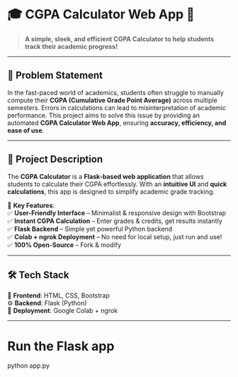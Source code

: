 # 🎓 CGPA Calculator Web App 🚀  
> **A simple, sleek, and efficient CGPA Calculator to help students track their academic progress!**  

---

## 📝 Problem Statement  
In the fast-paced world of academics, students often struggle to manually compute their **CGPA (Cumulative Grade Point Average)** across multiple semesters. Errors in calculations can lead to misinterpretation of academic performance. This project aims to solve this issue by providing an automated **CGPA Calculator Web App**, ensuring **accuracy, efficiency, and ease of use**.

---

## 📌 Project Description  
The **CGPA Calculator** is a **Flask-based web application** that allows students to calculate their CGPA effortlessly. With an **intuitive UI** and **quick calculations**, this app is designed to simplify academic grade tracking.  

🎯 **Key Features**:  
✅ **User-Friendly Interface** – Minimalist & responsive design with Bootstrap  
✅ **Instant CGPA Calculation** – Enter grades & credits, get results instantly  
✅ **Flask Backend** – Simple yet powerful Python backend  
✅ **Colab + ngrok Deployment** – No need for local setup, just run and use!  
✅ **100% Open-Source** – Fork & modify  

---

## 🛠️ Tech Stack  
🚀 **Frontend**: HTML, CSS, Bootstrap  
⚙️ **Backend**: Flask (Python)  
💾 **Deployment**: Google Colab + ngrok  

---


# Run the Flask app
python app.py



